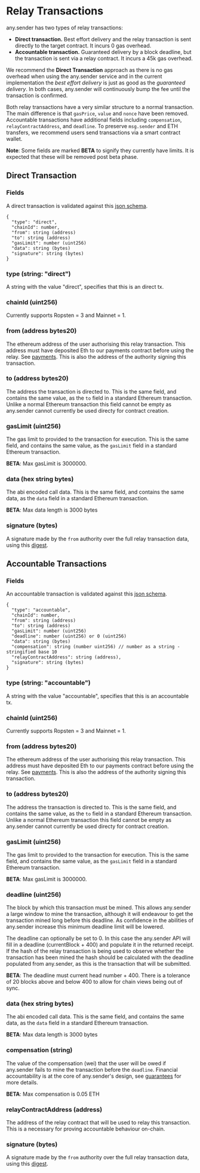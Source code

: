 # Relay Transactions

any.sender has two types of relay transactions:

- **Direct transaction.** Best effort delivery and the relay transaction is sent directly to the target contract. It incurs 0 gas overhead.
- **Accountable transaction.** Guaranteed delivery by a block deadline, but the transaction is sent via a relay contract. It incurs a 45k gas overhead.

We recommend the **Direct Transaction** approach as there is no gas overhead when using the any.sender service and in the current implementation the _best effort delivery_ is just as good as the _guaranteed delivery_. In both cases, any.sender will continuously bump the fee until the transaction is confirmed.

Both relay transactions have a very similar structure to a normal transaction. The main difference is that `gasPrice`, `value` and `nonce` have been removed. Accountable transactions have additional fields including `compensation`, `relayContractAddress`, and `deadline`. To preserve `msg.sender` and ETH transfers, we recommend users send transactions via a smart contract wallet.

**Note**: Some fields are marked **BETA** to signify they currently have limits. It is expected that these will be removed post beta phase.

## Direct Transaction

### Fields

A direct transaction is validated against this [json schema](./directTransaction.schema.json).

```
{
  "type": "direct",
  "chainId": number,
  "from": string (address)
  "to": string (address)
  "gasLimit": number (uint256)
  "data": string (bytes)
  "signature": string (bytes)
}
```

### type (string: "direct")

A string with the value "direct", specifies that this is an direct tx.

### chainId (uint256)

Currently supports Ropsten = 3 and Mainnet = 1.

### from (address bytes20)

The ethereum address of the user authorising this relay transaction. This address must have deposited Eth to our payments contract before using the relay. See [payments](./payments.md). This is also the address of the authority signing this transaction.

### to (address bytes20)

The address the transaction is directed to. This is the same field, and contains the same value, as the `to` field in a standard Ethereum transaction. Unlike a normal Ethereum transaction this field cannot be empty as any.sender cannot currently be used directy for contract creation.

### gasLimit (uint256)

The gas limit to provided to the transaction for execution. This is the same field, and contains the same value, as the `gasLimit` field in a standard Ethereum transaction.

**BETA**: Max gasLimit is 3000000.

### data (hex string bytes)

The abi encoded call data. This is the same field, and contains the same data, as the `data` field in a standard Ethereum transaction.

**BETA**: Max data length is 3000 bytes

### signature (bytes)

A signature made by the `from` authority over the full relay transaction data, using this [digest](https://github.com/PISAresearch/contracts.any.sender/blob/b13be3dff24989fd24783ae3d79104124a38b2fa/versions/0.3.0/contracts/core/RelayTxStruct.sol#L23).

## Accountable Transactions

### Fields

An accountable transaction is validated against this [json schema](./accountableTransaction.schema.json).

```
{
  "type": "accountable",
  "chainId": number,
  "from": string (address)
  "to": string (address)
  "gasLimit": number (uint256)
  "deadline": number (uint256) or 0 (uint256)
  "data": string (bytes)
  "compensation": string (number uint256) // number as a string - stringified base 10
  "relayContractAddress": string (address),
  "signature": string (bytes)
}
```

### type (string: "accountable")

A string with the value "accountable", specifies that this is an accountable tx.

### chainId (uint256)

Currently supports Ropsten = 3 and Mainnet = 1.

### from (address bytes20)

The ethereum address of the user authorising this relay transaction. This address must have deposited Eth to our payments contract before using the relay. See [payments](./payments.md). This is also the address of the authority signing this transaction.

### to (address bytes20)

The address the transaction is directed to. This is the same field, and contains the same value, as the `to` field in a standard Ethereum transaction. Unlike a normal Ethereum transaction this field cannot be empty as any.sender cannot currently be used directy for contract creation.

### gasLimit (uint256)

The gas limit to provided to the transaction for execution. This is the same field, and contains the same value, as the `gasLimit` field in a standard Ethereum transaction.

**BETA**: Max gasLimit is 3000000.

### deadline (uint256)

The block by which this transaction must be mined. This allows any.sender a large window to mine the transaction, although it will endeavour to get the transaction mined long before this deadline. As confidence in the abilities of any.sender increase this minimum deadline limit will be lowered.

The deadline can optionally be set to 0. In this case the any.sender API will fill in a deadline (currentBlock + 400) and populate it in the returned receipt. If the hash of the relay transaction is being used to observe whether the transaction has been mined the hash should be calculated with the deadline populated from any.sender, as this is the transaction that will be submitted.

**BETA**: The deadline must current head number + 400. There is a tolerance of 20 blocks above and below 400 to allow for chain views being out of sync.

### data (hex string bytes)

The abi encoded call data. This is the same field, and contains the same data, as the `data` field in a standard Ethereum transaction.

**BETA**: Max data length is 3000 bytes

### compensation (string)

The value of the compensation (wei) that the user will be owed if any.sender fails to mine the transaction before the `deadline`. Financial accountability is at the core of any.sender's design, see [guarantees](./guarantees.md) for more details.

**BETA**: Max compensation is 0.05 ETH

### relayContractAddress (address)

The address of the relay contract that will be used to relay this transaction. This is a necessary for proving accountable behaviour on-chain.

### signature (bytes)

A signature made by the `from` authority over the full relay transaction data, using this [digest](https://github.com/PISAresearch/contracts.any.sender/blob/b13be3dff24989fd24783ae3d79104124a38b2fa/versions/0.3.0/contracts/core/RelayTxStruct.sol#L23).
